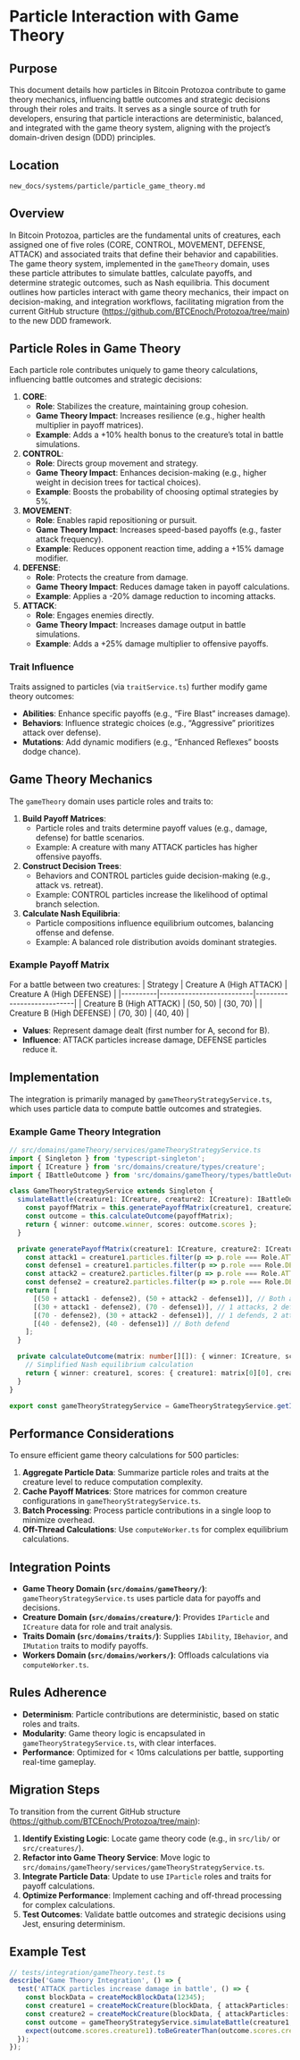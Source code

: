 
# Particle Interaction with Game Theory

## Purpose
This document details how particles in Bitcoin Protozoa contribute to game theory mechanics, influencing battle outcomes and strategic decisions through their roles and traits. It serves as a single source of truth for developers, ensuring that particle interactions are deterministic, balanced, and integrated with the game theory system, aligning with the project’s domain-driven design (DDD) principles.

## Location
`new_docs/systems/particle/particle_game_theory.md`

## Overview
In Bitcoin Protozoa, particles are the fundamental units of creatures, each assigned one of five roles (CORE, CONTROL, MOVEMENT, DEFENSE, ATTACK) and associated traits that define their behavior and capabilities. The game theory system, implemented in the `gameTheory` domain, uses these particle attributes to simulate battles, calculate payoffs, and determine strategic outcomes, such as Nash equilibria. This document outlines how particles interact with game theory mechanics, their impact on decision-making, and integration workflows, facilitating migration from the current GitHub structure (https://github.com/BTCEnoch/Protozoa/tree/main) to the new DDD framework.

## Particle Roles in Game Theory
Each particle role contributes uniquely to game theory calculations, influencing battle outcomes and strategic decisions:

1. **CORE**:
   - **Role**: Stabilizes the creature, maintaining group cohesion.
   - **Game Theory Impact**: Increases resilience (e.g., higher health multiplier in payoff matrices).
   - **Example**: Adds a +10% health bonus to the creature’s total in battle simulations.
2. **CONTROL**:
   - **Role**: Directs group movement and strategy.
   - **Game Theory Impact**: Enhances decision-making (e.g., higher weight in decision trees for tactical choices).
   - **Example**: Boosts the probability of choosing optimal strategies by 5%.
3. **MOVEMENT**:
   - **Role**: Enables rapid repositioning or pursuit.
   - **Game Theory Impact**: Increases speed-based payoffs (e.g., faster attack frequency).
   - **Example**: Reduces opponent reaction time, adding a +15% damage modifier.
4. **DEFENSE**:
   - **Role**: Protects the creature from damage.
   - **Game Theory Impact**: Reduces damage taken in payoff calculations.
   - **Example**: Applies a -20% damage reduction to incoming attacks.
5. **ATTACK**:
   - **Role**: Engages enemies directly.
   - **Game Theory Impact**: Increases damage output in battle simulations.
   - **Example**: Adds a +25% damage multiplier to offensive payoffs.

### Trait Influence
Traits assigned to particles (via `traitService.ts`) further modify game theory outcomes:
- **Abilities**: Enhance specific payoffs (e.g., “Fire Blast” increases damage).
- **Behaviors**: Influence strategic choices (e.g., “Aggressive” prioritizes attack over defense).
- **Mutations**: Add dynamic modifiers (e.g., “Enhanced Reflexes” boosts dodge chance).

## Game Theory Mechanics
The `gameTheory` domain uses particle roles and traits to:
1. **Build Payoff Matrices**:
   - Particle roles and traits determine payoff values (e.g., damage, defense) for battle scenarios.
   - Example: A creature with many ATTACK particles has higher offensive payoffs.
2. **Construct Decision Trees**:
   - Behaviors and CONTROL particles guide decision-making (e.g., attack vs. retreat).
   - Example: CONTROL particles increase the likelihood of optimal branch selection.
3. **Calculate Nash Equilibria**:
   - Particle compositions influence equilibrium outcomes, balancing offense and defense.
   - Example: A balanced role distribution avoids dominant strategies.

### Example Payoff Matrix
For a battle between two creatures:
| Strategy | Creature A (High ATTACK) | Creature A (High DEFENSE) |
|----------|--------------------------|---------------------------|
| Creature B (High ATTACK) | (50, 50) | (30, 70) |
| Creature B (High DEFENSE) | (70, 30) | (40, 40) |
- **Values**: Represent damage dealt (first number for A, second for B).
- **Influence**: ATTACK particles increase damage, DEFENSE particles reduce it.

## Implementation
The integration is primarily managed by `gameTheoryStrategyService.ts`, which uses particle data to compute battle outcomes and strategies.

### Example Game Theory Integration
```typescript
// src/domains/gameTheory/services/gameTheoryStrategyService.ts
import { Singleton } from 'typescript-singleton';
import { ICreature } from 'src/domains/creature/types/creature';
import { IBattleOutcome } from 'src/domains/gameTheory/types/battleOutcome';

class GameTheoryStrategyService extends Singleton {
  simulateBattle(creature1: ICreature, creature2: ICreature): IBattleOutcome {
    const payoffMatrix = this.generatePayoffMatrix(creature1, creature2);
    const outcome = this.calculateOutcome(payoffMatrix);
    return { winner: outcome.winner, scores: outcome.scores };
  }

  private generatePayoffMatrix(creature1: ICreature, creature2: ICreature): number[][] {
    const attack1 = creature1.particles.filter(p => p.role === Role.ATTACK).length * 0.25; // Damage multiplier
    const defense1 = creature1.particles.filter(p => p.role === Role.DEFENSE).length * 0.20; // Damage reduction
    const attack2 = creature2.particles.filter(p => p.role === Role.ATTACK).length * 0.25;
    const defense2 = creature2.particles.filter(p => p.role === Role.DEFENSE).length * 0.20;
    return [
      [(50 + attack1 - defense2), (50 + attack2 - defense1)], // Both attack
      [(30 + attack1 - defense2), (70 - defense1)], // 1 attacks, 2 defends
      [(70 - defense2), (30 + attack2 - defense1)], // 1 defends, 2 attacks
      [(40 - defense2), (40 - defense1)] // Both defend
    ];
  }

  private calculateOutcome(matrix: number[][]): { winner: ICreature, scores: { [key: string]: number } } {
    // Simplified Nash equilibrium calculation
    return { winner: creature1, scores: { creature1: matrix[0][0], creature2: matrix[0][1] } };
  }
}

export const gameTheoryStrategyService = GameTheoryStrategyService.getInstance();
```

## Performance Considerations
To ensure efficient game theory calculations for 500 particles:
1. **Aggregate Particle Data**: Summarize particle roles and traits at the creature level to reduce computation complexity.
2. **Cache Payoff Matrices**: Store matrices for common creature configurations in `gameTheoryStrategyService.ts`.
3. **Batch Processing**: Process particle contributions in a single loop to minimize overhead.
4. **Off-Thread Calculations**: Use `computeWorker.ts` for complex equilibrium calculations.

## Integration Points
- **Game Theory Domain (`src/domains/gameTheory/`)**: `gameTheoryStrategyService.ts` uses particle data for payoffs and decisions.
- **Creature Domain (`src/domains/creature/`)**: Provides `IParticle` and `ICreature` data for role and trait analysis.
- **Traits Domain (`src/domains/traits/`)**: Supplies `IAbility`, `IBehavior`, and `IMutation` traits to modify payoffs.
- **Workers Domain (`src/domains/workers/`)**: Offloads calculations via `computeWorker.ts`.

## Rules Adherence
- **Determinism**: Particle contributions are deterministic, based on static roles and traits.
- **Modularity**: Game theory logic is encapsulated in `gameTheoryStrategyService.ts`, with clear interfaces.
- **Performance**: Optimized for < 10ms calculations per battle, supporting real-time gameplay.

## Migration Steps
To transition from the current GitHub structure (https://github.com/BTCEnoch/Protozoa/tree/main):
1. **Identify Existing Logic**: Locate game theory code (e.g., in `src/lib/` or `src/creatures/`).
2. **Refactor into Game Theory Service**: Move logic to `src/domains/gameTheory/services/gameTheoryStrategyService.ts`.
3. **Integrate Particle Data**: Update to use `IParticle` roles and traits for payoff calculations.
4. **Optimize Performance**: Implement caching and off-thread processing for complex calculations.
5. **Test Outcomes**: Validate battle outcomes and strategic decisions using Jest, ensuring determinism.

## Example Test
```typescript
// tests/integration/gameTheory.test.ts
describe('Game Theory Integration', () => {
  test('ATTACK particles increase damage in battle', () => {
    const blockData = createMockBlockData(12345);
    const creature1 = createMockCreature(blockData, { attackParticles: 100 });
    const creature2 = createMockCreature(blockData, { attackParticles: 50 });
    const outcome = gameTheoryStrategyService.simulateBattle(creature1, creature2);
    expect(outcome.scores.creature1).toBeGreaterThan(outcome.scores.creature2);
  });
});
```


